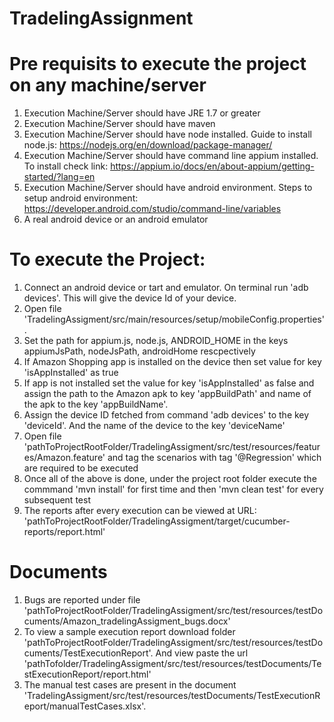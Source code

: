 # TradelingAssignment
# Pre requisits to execute the project on any machine/server
1. Execution Machine/Server should have JRE 1.7 or greater
2. Execution Machine/Server should have maven
3. Execution Machine/Server should have node installed. Guide to install node.js: https://nodejs.org/en/download/package-manager/
4. Execution Machine/Server should have command line appium installed. To install check link: https://appium.io/docs/en/about-appium/getting-started/?lang=en
5. Execution Machine/Server should have android environment. Steps to setup android environment: https://developer.android.com/studio/command-line/variables
6. A real android device or an android emulator

# To execute the Project:
1. Connect an android device or tart and emulator. On terminal run 'adb devices'. This will give the device Id of your device.
2. Open file 'TradelingAssigment/src/main/resources/setup/mobileConfig.properties'.
3. Set the path for appium.js, node.js, ANDROID_HOME in the keys appiumJsPath, nodeJsPath, androidHome rescpectively
4. If Amazon Shopping app is installed on the device then set value for key 'isAppInstalled' as true
5. If app is not installed set the value for key 'isAppInstalled' as false and assign the path to the Amazon apk to key 'appBuildPath' and name of the apk to the key 'appBuildName'.
6. Assign the device ID fetched from command 'adb devices' to the key 'deviceId'. And the name of the device to the key 'deviceName'
7. Open file 'pathToProjectRootFolder/TradelingAssigment/src/test/resources/features/Amazon.feature' and tag the scenarios with tag '@Regression' which are required to be executed
8. Once all of the above is done, under the project root folder execute the commmand 'mvn install' for first time and then 'mvn clean test' for every subsequent test
9. The reports after every execution can be viewed at URL: 'pathToProjectRootFolder/TradelingAssigment/target/cucumber-reports/report.html'

# Documents
1. Bugs are reported under file 'pathToProjectRootFolder/TradelingAssigment/src/test/resources/testDocuments/Amazon_tradelingAssigment_bugs.docx'
2. To view a sample execution report download folder 'pathToProjectRootFolder/TradelingAssigment/src/test/resources/testDocuments/TestExecutionReport'. And view paste the url 'pathTofolder/TradelingAssigment/src/test/resources/testDocuments/TestExecutionReport/report.html'
3. The manual test cases are present in the document 'TradelingAssigment/src/test/resources/testDocuments/TestExecutionReport/manualTestCases.xlsx'.
